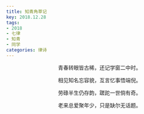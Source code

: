```yaml
---
title: 知青角草记
key: 2018.12.28
tags: 
- 2018
- 七律
- 知青
- 同学
categories: 律诗
---
```


<p align="center">青春转眼皆古稀，还记学窗二中时。
</p>
<p align="center">相见知名忘容貌，互言忆事悟端倪。
</p>
<p align="center">劳碌半生仍存韵，蹉跎一世倘有奇。
</p>
<p align="center">老来总爱聚年少，只是缺尔无话题。
</p>
